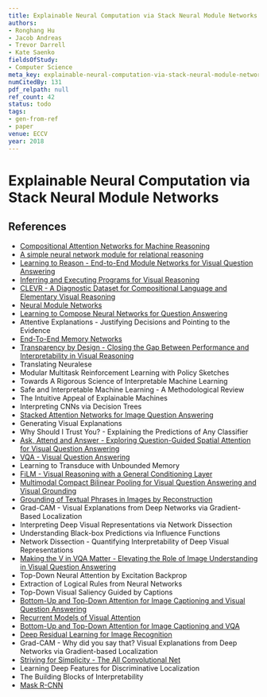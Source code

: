 ```yaml
---
title: Explainable Neural Computation via Stack Neural Module Networks
authors:
- Ronghang Hu
- Jacob Andreas
- Trevor Darrell
- Kate Saenko
fieldsOfStudy:
- Computer Science
meta_key: explainable-neural-computation-via-stack-neural-module-networks
numCitedBy: 131
pdf_relpath: null
ref_count: 42
status: todo
tags:
- gen-from-ref
- paper
venue: ECCV
year: 2018
---
```


# Explainable Neural Computation via Stack Neural Module Networks

## References

- [Compositional Attention Networks for Machine Reasoning](./compositional-attention-networks-for-machine-reasoning.md)
- [A simple neural network module for relational reasoning](./a-simple-neural-network-module-for-relational-reasoning.md)
- [Learning to Reason - End-to-End Module Networks for Visual Question Answering](./learning-to-reason-end-to-end-module-networks-for-visual-question-answering.md)
- [Inferring and Executing Programs for Visual Reasoning](./inferring-and-executing-programs-for-visual-reasoning.md)
- [CLEVR - A Diagnostic Dataset for Compositional Language and Elementary Visual Reasoning](./clevr-a-diagnostic-dataset-for-compositional-language-and-elementary-visual-reasoning.md)
- [Neural Module Networks](./neural-module-networks.md)
- [Learning to Compose Neural Networks for Question Answering](./learning-to-compose-neural-networks-for-question-answering.md)
- Attentive Explanations - Justifying Decisions and Pointing to the Evidence
- [End-To-End Memory Networks](./end-to-end-memory-networks.md)
- [Transparency by Design - Closing the Gap Between Performance and Interpretability in Visual Reasoning](./transparency-by-design-closing-the-gap-between-performance-and-interpretability-in-visual-reasoning.md)
- Translating Neuralese
- Modular Multitask Reinforcement Learning with Policy Sketches
- Towards A Rigorous Science of Interpretable Machine Learning
- Safe and Interpretable Machine Learning - A Methodological Review
- The Intuitive Appeal of Explainable Machines
- Interpreting CNNs via Decision Trees
- [Stacked Attention Networks for Image Question Answering](./stacked-attention-networks-for-image-question-answering.md)
- Generating Visual Explanations
- Why Should I Trust You? - Explaining the Predictions of Any Classifier
- [Ask, Attend and Answer - Exploring Question-Guided Spatial Attention for Visual Question Answering](./ask-attend-and-answer-exploring-question-guided-spatial-attention-for-visual-question-answering.md)
- [VQA - Visual Question Answering](./vqa-visual-question-answering.md)
- Learning to Transduce with Unbounded Memory
- [FiLM - Visual Reasoning with a General Conditioning Layer](./film-visual-reasoning-with-a-general-conditioning-layer.md)
- [Multimodal Compact Bilinear Pooling for Visual Question Answering and Visual Grounding](./multimodal-compact-bilinear-pooling-for-visual-question-answering-and-visual-grounding.md)
- [Grounding of Textual Phrases in Images by Reconstruction](./grounding-of-textual-phrases-in-images-by-reconstruction.md)
- Grad-CAM - Visual Explanations from Deep Networks via Gradient-Based Localization
- Interpreting Deep Visual Representations via Network Dissection
- Understanding Black-box Predictions via Influence Functions
- Network Dissection - Quantifying Interpretability of Deep Visual Representations
- [Making the V in VQA Matter - Elevating the Role of Image Understanding in Visual Question Answering](./making-the-v-in-vqa-matter-elevating-the-role-of-image-understanding-in-visual-question-answering.md)
- Top-Down Neural Attention by Excitation Backprop
- Extraction of Logical Rules from Neural Networks
- Top-Down Visual Saliency Guided by Captions
- [Bottom-Up and Top-Down Attention for Image Captioning and Visual Question Answering](./bottom-up-and-top-down-attention-for-image-captioning-and-visual-question-answering.md)
- [Recurrent Models of Visual Attention](./recurrent-models-of-visual-attention.md)
- [Bottom-Up and Top-Down Attention for Image Captioning and VQA](./bottom-up-and-top-down-attention-for-image-captioning-and-vqa.md)
- [Deep Residual Learning for Image Recognition](./deep-residual-learning-for-image-recognition.md)
- Grad-CAM - Why did you say that? Visual Explanations from Deep Networks via Gradient-based Localization
- [Striving for Simplicity - The All Convolutional Net](./striving-for-simplicity-the-all-convolutional-net.md)
- Learning Deep Features for Discriminative Localization
- The Building Blocks of Interpretability
- [Mask R-CNN](./mask-r-cnn.md)
